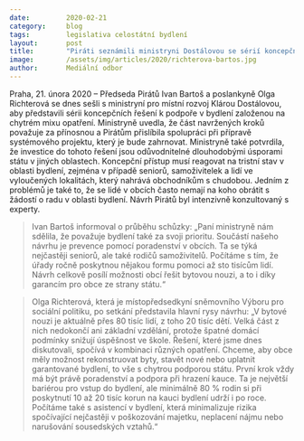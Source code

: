 ```yaml
---
date:         2020-02-21
category:     blog
tags:         legislativa celostátní bydlení
layout:       post
title:        "Piráti seznámili ministryni Dostálovou se sérií koncepčních řešení k podpoře v bydlení"
image:        /assets/img/articles/2020/richterova-bartos.jpg
author:       Mediální odbor
--- 
```


 

Praha, 21. února 2020 – Předseda Pirátů Ivan Bartoš a poslankyně Olga Richterová se dnes sešli s ministryní pro místní rozvoj Klárou Dostálovou, aby představili sérii koncepčních řešení k podpoře v bydlení založenou na chytrém mixu opatření. Ministryně uvedla, že část navržených kroků považuje za přínosnou a Pirátům přislíbila spolupráci při přípravě systémového projektu, který je bude zahrnovat. Ministryně také potvrdila, že investice do tohoto řešení jsou odůvodnitelné dlouhodobými úsporami státu v jiných oblastech. Koncepční přístup musí reagovat na tristní stav v oblasti bydlení, zejména v případě seniorů, samoživitelek a lidí ve vyloučených lokalitách, který nahrává obchodníkům s chudobou. Jedním z problémů je také to, že se lidé v obcích často nemají na koho obrátit s žádostí o radu v oblasti bydlení. Návrh Pirátů byl intenzivně konzultovaný s experty.

> Ivan Bartoš informoval o průběhu schůzky: „Paní ministryně nám sdělila, že považuje bydlení také za svoji prioritu. Součástí našeho návrhu je prevence pomocí poradenství v obcích. Ta se týká nejčastěji seniorů, ale také rodičů samoživitelů. Počítáme s tím, že úřady ročně poskytnou nějakou formu pomoci až sto tisícům lidí. Návrh celkově posílí možnosti obcí řešit bytovou nouzi, a to i díky garancím pro obce ze strany státu.“

> Olga Richterová, která je místopředsedkyní sněmovního Výboru pro sociální politiku, po setkání představila hlavní rysy návrhu: „V bytové nouzi je aktuálně přes 80 tisíc lidí, z toho 20 tisíc dětí. Velká část z nich nedokončí ani základní vzdělání, protože špatné domácí podmínky snižují úspěšnost ve škole. Řešení, které jsme dnes diskutovali, spočívá v kombinaci různých opatření. Chceme, aby obce měly možnost rekonstruovat byty, stavět nové nebo uplatnit garantované bydlení, to vše s chytrou podporou státu. První krok vždy má být právě poradenství a podpora při hrazení kauce. Ta je největší bariérou pro vstup do bydlení, ale minimálně 80 % rodin si při poskytnutí 10 až 20 tisíc korun na kauci bydlení udrží i po roce. Počítáme také s asistencí v bydlení, která minimalizuje rizika spočívající nejčastěji v poškozování majetku, neplacení nájmu nebo narušování sousedských vztahů.“
